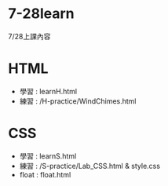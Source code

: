 # 7-28learn
7/28上課內容

# HTML
- 學習 : learnH.html
- 練習 : /H-practice/WindChimes.html

# CSS
- 學習 : learnS.html
- 練習 : /S-practice/Lab_CSS.html & style.css
- float : float.html